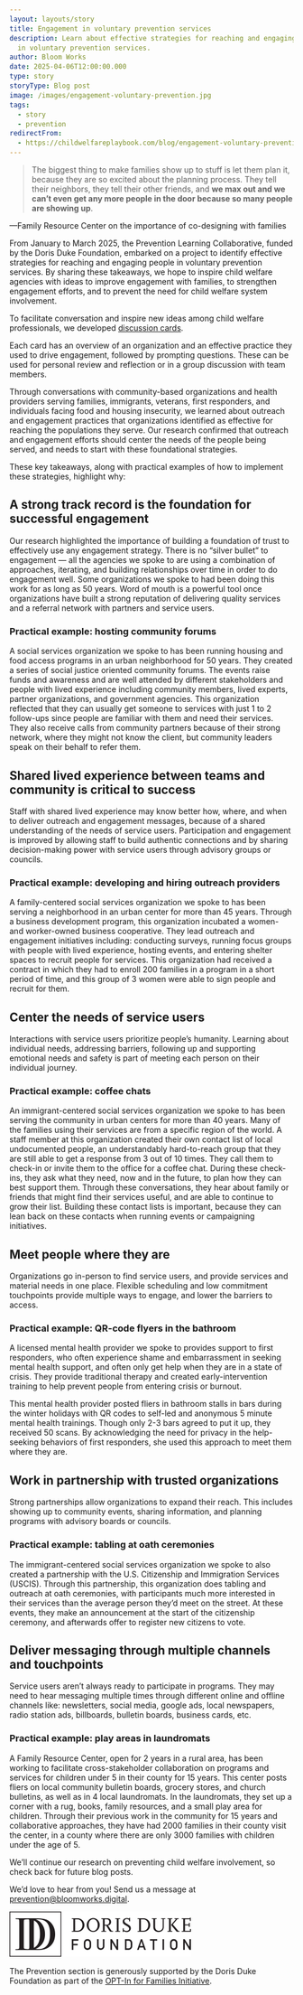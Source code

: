 ```yaml
---
layout: layouts/story
title: Engagement in voluntary prevention services
description: Learn about effective strategies for reaching and engaging people
  in voluntary prevention services.
author: Bloom Works
date: 2025-04-06T12:00:00.000
type: story
storyType: Blog post
image: /images/engagement-voluntary-prevention.jpg
tags:
  - story
  - prevention
redirectFrom:
  - https://childwelfareplaybook.com/blog/engagement-voluntary-prevention-services/
---
```

> The biggest thing to make families show up to stuff is let them plan it, because they are so excited about the planning process. They tell their neighbors, they tell their other friends, and **we max out and we can’t even get any more people in the door because so many people are showing up**. 

—Family Resource Center on the importance of co-designing with families

From January to March 2025, the Prevention Learning Collaborative, funded by the Doris Duke Foundation, embarked on a project to identify effective strategies for reaching and engaging people in voluntary prevention services. By sharing these takeaways, we hope to inspire child welfare agencies with ideas to improve engagement with families, to strengthen engagement efforts, and to prevent the need for child welfare system involvement.

To facilitate conversation and inspire new ideas among child welfare professionals, we developed [discussion cards](https://drive.google.com/file/d/18kDl1CKRrm8ooRpWEBM_9uff1bMLTadN/view?usp=drive_link). 

Each card has an overview of an organization and an effective practice they used to drive engagement, followed by prompting questions. These can be used for personal review and reflection or in a group discussion with team members.

Through conversations with community-based organizations and health providers serving families, immigrants, veterans, first responders, and individuals facing food and housing insecurity, we learned about outreach and engagement practices that organizations identified as effective for reaching the populations they serve. Our research confirmed that outreach and engagement efforts should center the needs of the people being served, and needs to start with these foundational strategies. 

These key takeaways, along with practical examples of how to implement these strategies, highlight why:

## A strong track record is the foundation for successful engagement

Our research highlighted the importance of building a foundation of trust to effectively use any engagement strategy. There is no “silver bullet” to engagement — all the agencies we spoke to are using a combination of approaches, iterating, and building relationships over time in order to do engagement well. Some organizations we spoke to had been doing this work for as long as 50 years. Word of mouth is a powerful tool once organizations have built a strong reputation of delivering quality services and a referral network with partners and service users.  

### Practical example: hosting community forums

A social services organization we spoke to has been running housing and food access programs in an urban neighborhood for 50 years. They created a series of social justice oriented community forums. The events raise funds and awareness and are well attended by different stakeholders and people with lived experience including community members, lived experts, partner organizations, and government agencies. This organization reflected that they can usually get someone to services with just 1 to 2 follow-ups since people are familiar with them and need their services. They also receive calls from community partners because of their strong network, where they might not know the client, but community leaders speak on their behalf to refer them. 

## Shared lived experience between teams and community is critical to success

Staff with shared lived experience may know better how, where, and when to deliver outreach and engagement messages, because of a shared understanding of the needs of service users. Participation and engagement is improved by allowing staff to build authentic connections and by sharing decision-making power with service users through advisory groups or councils.

### Practical example: developing and hiring outreach providers

A family-centered social services organization we spoke to has been serving a neighborhood in an urban center for more than 45 years. Through a business development program, this organization incubated a women- and worker-owned business cooperative. They lead outreach and engagement initiatives including: conducting surveys, running focus groups with people with lived experience, hosting events, and entering shelter spaces to recruit people for services. This organization had received a contract in which they had to enroll 200 families in a program in a short period of time, and this group of 3 women were able to sign people and recruit for them. 

## Center the needs of service users

Interactions with service users prioritize people’s humanity. Learning about individual needs, addressing barriers, following up and supporting emotional needs and safety is part of meeting each person on their individual journey. 

### Practical example: coffee chats

An immigrant-centered social services organization we spoke to has been serving the community in urban centers for more than 40 years. Many of the families using their services are from a specific region of the world. A staff member at this organization created their own contact list of local undocumented people, an understandably hard-to-reach group that they are still able to get a response from 3 out of 10 times. They call them to check-in or invite them to the office for a coffee chat. During these check-ins, they ask what they need, now and in the future, to plan how they can best support them. Through these conversations, they hear about family or friends that might find their services useful, and are able to continue to grow their list. Building these contact lists is important, because they can lean back on these contacts when running events or campaigning initiatives. 

## Meet people where they are

Organizations go in-person to find service users, and provide services and material needs in one place. Flexible scheduling and low commitment touchpoints provide multiple ways to engage, and lower the barriers to access. 

### Practical example: QR-code flyers in the bathroom

A licensed mental health provider we spoke to provides support to first responders, who often experience shame and embarrassment in seeking mental health support, and often only get help when they are in a state of crisis. They provide traditional therapy and created early-intervention training to help prevent people from entering crisis or burnout. 

This mental health provider posted fliers in bathroom stalls in bars during the winter holidays with QR codes to self-led and anonymous 5 minute mental health trainings. Though only 2-3 bars agreed to put it up, they received 50 scans. By acknowledging the need for privacy in the help-seeking behaviors of first responders, she used this approach to meet them where they are.

## Work in partnership with trusted organizations

Strong partnerships allow organizations to expand their reach. This includes showing up to community events, sharing information, and planning programs with advisory boards or councils.

### Practical example: tabling at oath ceremonies

The immigrant-centered social services organization we spoke to also created a partnership with the U.S. Citizenship and Immigration Services (USCIS). Through this partnership, this organization does tabling and outreach at oath ceremonies, with participants much more interested in their services than the average person they’d meet on the street. At these events, they make an announcement at the start of the citizenship ceremony, and afterwards offer to register new citizens to vote.

## Deliver messaging through multiple channels and touchpoints

Service users aren’t always ready to participate in programs. They may need to hear messaging multiple times through different online and offline channels like: newsletters, social media, google ads, local newspapers, radio station ads, billboards, bulletin boards, business cards, etc. 

### Practical example: play areas in laundromats

A Family Resource Center, open for 2 years in a rural area, has been working to facilitate cross-stakeholder collaboration on programs and services for children under 5 in their county for 15 years. This center posts fliers on local community bulletin boards, grocery stores, and church bulletins, as well as in 4 local laundromats. In the laundromats, they set up a corner with a rug, books, family resources, and a small play area for children. Through their previous work in the community for 15 years and collaborative approaches, they have had 2000 families in their county visit the center, in a county where there are only 3000 families with children under the age of 5.

We’ll continue our research on preventing child welfare involvement, so check back for future blog posts. 

We’d love to hear from you! Send us a message at [prevention@bloomworks.digital](mailto:prevention@bloomworks.digital).

![Logo for the Doris Duke Foundation](/images/doris-duke.svg)

The Prevention section is generously supported by the Doris Duke Foundation as part of the [OPT-In for Families Initiative](https://www.ddf-opt-in.org/).